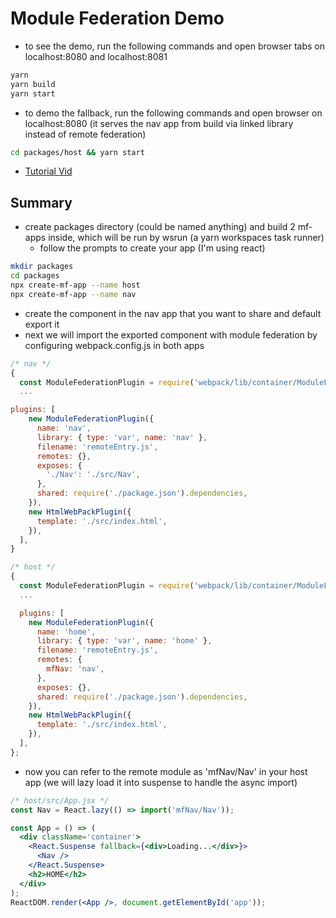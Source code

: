 # Module Federation Demo

- to see the demo, run the following commands and open browser tabs on localhost:8080 and localhost:8081

```bash
yarn
yarn build
yarn start
```

- to demo the fallback, run the following commands and open browser on localhost:8080 (it serves the nav app from build via linked library instead of remote federation)

```bash
cd packages/host && yarn start
```

- <a href='#'>Tutorial Vid</a>

## Summary

- create packages directory (could be named anything) and build 2 mf-apps inside, which will be run by wsrun (a yarn workspaces task runner)
  - follow the prompts to create your app (I'm using react)

```bash
mkdir packages
cd packages
npx create-mf-app --name host
npx create-mf-app --name nav
```

- create the component in the nav app that you want to share and default export it
- next we will import the exported component with module federation by configuring webpack.config.js in both apps

```js
/* nav */
{
  const ModuleFederationPlugin = require('webpack/lib/container/ModuleFederationPlugin');
  ...

plugins: [
    new ModuleFederationPlugin({
      name: 'nav',
      library: { type: 'var', name: 'nav' },
      filename: 'remoteEntry.js',
      remotes: {},
      exposes: {
        './Nav': './src/Nav',
      },
      shared: require('./package.json').dependencies,
    }),
    new HtmlWebPackPlugin({
      template: './src/index.html',
    }),
  ],
}

/* host */
{
  const ModuleFederationPlugin = require('webpack/lib/container/ModuleFederationPlugin');
  ...

  plugins: [
    new ModuleFederationPlugin({
      name: 'home',
      library: { type: 'var', name: 'home' },
      filename: 'remoteEntry.js',
      remotes: {
        mfNav: 'nav',
      },
      exposes: {},
      shared: require('./package.json').dependencies,
    }),
    new HtmlWebPackPlugin({
      template: './src/index.html',
    }),
  ],
};
```

- now you can refer to the remote module as 'mfNav/Nav' in your host app (we will lazy load it into suspense to handle the async import)

```jsx
/* host/src/App.jsx */
const Nav = React.lazy(() => import('mfNav/Nav'));

const App = () => (
  <div className='container'>
    <React.Suspense fallback={<div>Loading...</div>}>
      <Nav />
    </React.Suspense>
    <h2>HOME</h2>
  </div>
);
ReactDOM.render(<App />, document.getElementById('app'));
```
